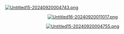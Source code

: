 [![Untitled15-20240920004743.png](https://i.postimg.cc/tJLnGVf0/Untitled15-20240920004743.png)](https://postimg.cc/jn4SzCtv)

<p align="center"
“ㅤnow!ㅤnow!ㅤㅤchinㅤupㅤㅤeverybody!ㅤ”

[![Untitled16-20240920011017.png](https://i.postimg.cc/bJCK3BHm/Untitled16-20240920011017.png)](https://postimg.cc/G8D7pzfD)

<p align="center"

[![Untitled15-20240920004755.png](https://i.postimg.cc/WzGR7B0B/Untitled15-20240920004755.png)](https://postimg.cc/N2jPsPJD)